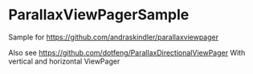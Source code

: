 ParallaxViewPagerSample
=======================

Sample for https://github.com/andraskindler/parallaxviewpager

Also see https://github.com/dotfeng/ParallaxDirectionalViewPager With vertical and horizontal ViewPager
